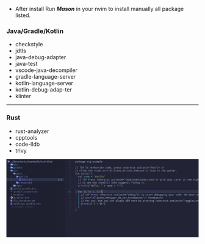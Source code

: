 
- After install Run ***Mason*** in your nvim to install manually all package listed.

### Java/Gradle/Kotlin

- checkstyle
- jdtls
- java-debug-adapter
- java-test
- vscode-java-decompiler
- gradle-language-server
- kotlin-language-server
- kotlin-debug-adap-ter
- klinter


----

### Rust

- rust-analyzer
- cpptools
- code-lldb
- trivy


![alt text](Screenshot.png)


